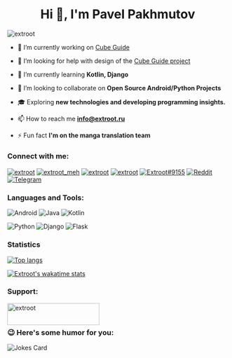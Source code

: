 <h1 align="center">Hi 👋, I'm Pavel Pakhmutov</h1>
<p align="left"> <img src="https://komarev.com/ghpvc/?username=extroot&label=Profile%20views&color=0e75b6&style=flat" alt="extroot" /> </p>

- 🔭 I’m currently working on [Cube Guide](https://github.com/extroot/CubeGuide)
- 🤔 I’m looking for help with design of the [Cube Guide project](https://github.com/extroot/CubeGuide)

- 🌱 I’m currently learning **Kotlin, Django**

- 👯 I’m looking to collaborate on **Open Source Android/Python Projects**

- 🎓 Exploring **new technologies and developing programming insights.**

- 📫 How to reach me **info@extroot.ru**

- ⚡ Fun fact **I'm on the manga translation team**


### Connect with me:
<p align="left">
<a href="https://dev.to/extroot" target="blank"><img align="center" src="https://img.shields.io/badge/dev.to-0A0A0A?style=for-the-badge&logo=dev.to&logoColor=white" alt="extroot"/></a>
<a href="https://twitter.com/extroot_meh" target="blank"><img align="center" src="https://img.shields.io/badge/twitter-%231DA1F2.svg?style=for-the-badge&logo=Twitter&logoColor=white" alt="extroot_meh" /></a>
<a href="https://www.hackerrank.com/extroot" target="blank"><img align="center" src="https://img.shields.io/badge/-Hackerrank-2EC866?style=for-the-badge&logo=HackerRank&logoColor=white" alt="extroot"/></a>
<a href="https://www.leetcode.com/extroot" target="blank"><img align="center" src="https://img.shields.io/badge/LeetCode-000000?style=for-the-badge&logo=LeetCode&logoColor=#d16c06" alt="extroot"/></a>
<a href="https://discordapp.com/users/Extroot#9155" target="blank"><img align="center" src="https://img.shields.io/badge/DISCORD-%237289DA.svg?style=for-the-badge&logo=discord&logoColor=white" alt="Extroot#9155"/></a>
<a href="https://www.reddit.com/user/extroot" target="blank"><img align="center" src="https://img.shields.io/badge/Reddit-FF4500?style=for-the-badge&logo=reddit&logoColor=white" alt="Reddit"/></a>
<a href="https://t.me/extroot" target="blank"><img align="center" src="https://img.shields.io/badge/Telegram-2CA5E0?style=for-the-badge&logo=telegram&logoColor=white" alt="Telegram"/></a>
</p>

### Languages and Tools:
![Android](https://img.shields.io/badge/Android-3DDC84?style=for-the-badge&logo=android&logoColor=white) ![Java](https://img.shields.io/badge/java-%23ED8B00.svg?style=for-the-badge&logo=java&logoColor=white) ![Kotlin](https://img.shields.io/badge/kotlin-%230095D5.svg?style=for-the-badge&logo=kotlin&logoColor=white)

![Python](https://img.shields.io/badge/python-3670A0?style=for-the-badge&logo=python&logoColor=ffdd54) ![Django](https://img.shields.io/badge/django-%23092E20.svg?style=for-the-badge&logo=django&logoColor=white) ![Flask](https://img.shields.io/badge/flask-%23000.svg?style=for-the-badge&logo=flask&logoColor=white)

### Statistics
[![Top langs](https://github-readme-stats.vercel.app/api/top-langs/?username=extroot&theme=dark&layout=compact&card_width=445)](https://github.com/extroot/)

[![Extroot's wakatime stats](https://github-readme-stats.vercel.app/api/wakatime?username=extroot&theme=dark&langs_count=5)](https://github.com/extroot/)

### Support:
<p><a href="https://www.buymeacoffee.com/extroot"> <img align="left" src="https://cdn.buymeacoffee.com/buttons/v2/default-yellow.png" height="50" width="210" alt="extroot" /></a></p><br><br>

### 😉 Here's some humor for you:
![Jokes Card](https://readme-jokes.vercel.app/api?hideBorder)
